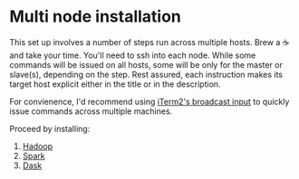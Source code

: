 # Multi node installation

This set up involves a number of steps run across multiple hosts.
Brew a :coffee: and take your time. 
You'll need to ssh into each node. 
While some commands will be issued on all hosts, some will be only for the master or slave(s), depending on the step.
Rest assured, each instruction makes its target host explicit either in the title or in the description.

For convienence, I'd recommend using [iTerm2's broadcast input](https://christopher.su/notes/mac/iterm-broadcast/) to quickly issue commands across multiple machines.

Proceed by installing:

1. [Hadoop](installation/HADOOP.md)
1. [Spark](installation/SPARK.md)
1. [Dask](installation/DASK.md)